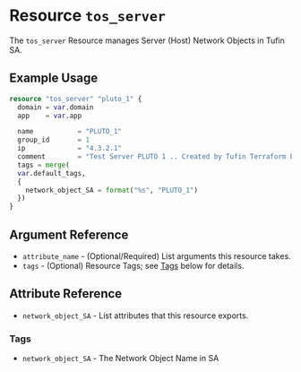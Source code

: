 # Resource `tos_server`

The `tos_server` Resource manages Server (Host) Network Objects in Tufin SA.

## Example Usage

```terraform
resource "tos_server" "pluto_1" {
  domain = var.domain
  app    = var.app

  name           = "PLUTO_1"
  group_id       = 1
  ip             = "4.3.2.1"
  comment        = "Test Server PLUTO 1 .. Created by Tufin Terraform Provider"
  tags = merge(
  var.default_tags,
  {
    network_object_SA = format("%s", "PLUTO_1")
  })
}
```

## Argument Reference

* `attribute_name` - (Optional/Required) List arguments this resource takes.
* `tags` - (Optional) Resource Tags; see [Tags](#Tags) below for details.

## Attribute Reference

* `network_object_SA` - List attributes that this resource exports.

### Tags

- `network_object_SA` - The Network Object Name in SA
